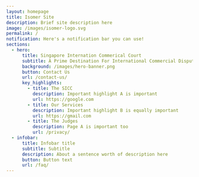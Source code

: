 ```yaml
---
layout: homepage
title: Isomer Site
description: Brief site description here
image: /images/isomer-logo.svg
permalink: /
notification: Here's a notification bar you can use!
sections:
  - hero:
      title: Singapore Internation Commerical Court
      subtitle: A Prime Destination For International Commercial Dispute Resolution
      background: /images/hero-banner.png
      button: Contact Us
      url: /contact-us/
      key_highlights:
        - title: The SICC
          description: Important highlight A is important
          url: https://google.com
        - title: Our Services
          description: Important highlight B is equally important
          url: https://gmail.com
        - title: The Judges
          description: Page A is important too
          url: /privacy/
  - infobar:
      title: Infobar title
      subtitle: Subtitle
      description: About a sentence worth of description here
      button: Button text
      url: /faq/
---
```


